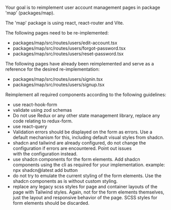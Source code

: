Your goal is to reimplement user account management pages in package 'map' (packages/map).

The 'map' package is using react, react-router and Vite.

The following pages need to be re-implemented:

- packages/map/src/routes/users/edit-account.tsx
- packages/map/src/routes/users/forgot-password.tsx
- packages/map/src/routes/users/reset-password.tsx

The following pages have already been reimplemented and serve as a reference for the desired re-implementation:

- packages/map/src/routes/users/signin.tsx
- packages/map/src/routes/users/signup.tsx

Reimplement all required components according to the following
guidelines:

- use react-hook-form
- validate using zod schemas
- Do not use Redux or any other state management library, replace any code relating to redux-form.
- use react-query
- Validation errors should be displayed on the form as errors. Use a default mechanism for this, including
  default visual styles from shadcn.
- shadcn and tailwind are already configured, do not change the configuration if errors are encountered. Point out issues  
  with the configuration instead.
- use shadcn components for the form elements. Add shadcn components using the cli as required for your implementation.
  example: npx shadcn@latest add button
- do not try to emulate the current styling of the form elements. Use the shadcn components as is without custom styling.
- replace any legacy scss styles for page and container layouts of the page with Tailwind styles. Again, not for the form
  elements themselves, just the layout and responsive behavior of the page. SCSS styles for form elements should be discarded.
